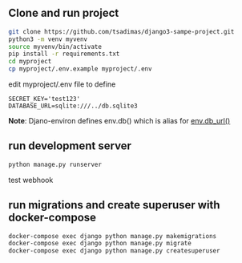 ## Clone and run project
```bash
git clone https://github.com/tsadimas/django3-sampe-project.git
python3 -m venv myvenv
source myvenv/bin/activate
pip install -r requirements.txt
cd myproject
cp myproject/.env.example myproject/.env
```
edit myproject/.env file to define
```vim
SECRET_KEY='test123'
DATABASE_URL=sqlite:///../db.sqlite3
```

**Note**: Djano-environ defines env.db() which is alias for [env.db_url()](https://django-environ.readthedocs.io/en/latest/types.html#environ-env-db-url) 
## run development server
```bash
python manage.py runserver
```
test webhook

## run migrations and create superuser with docker-compose
```bash
docker-compose exec django python manage.py makemigrations
docker-compose exec django python manage.py migrate
docker-compose exec django python manage.py createsuperuser
```
